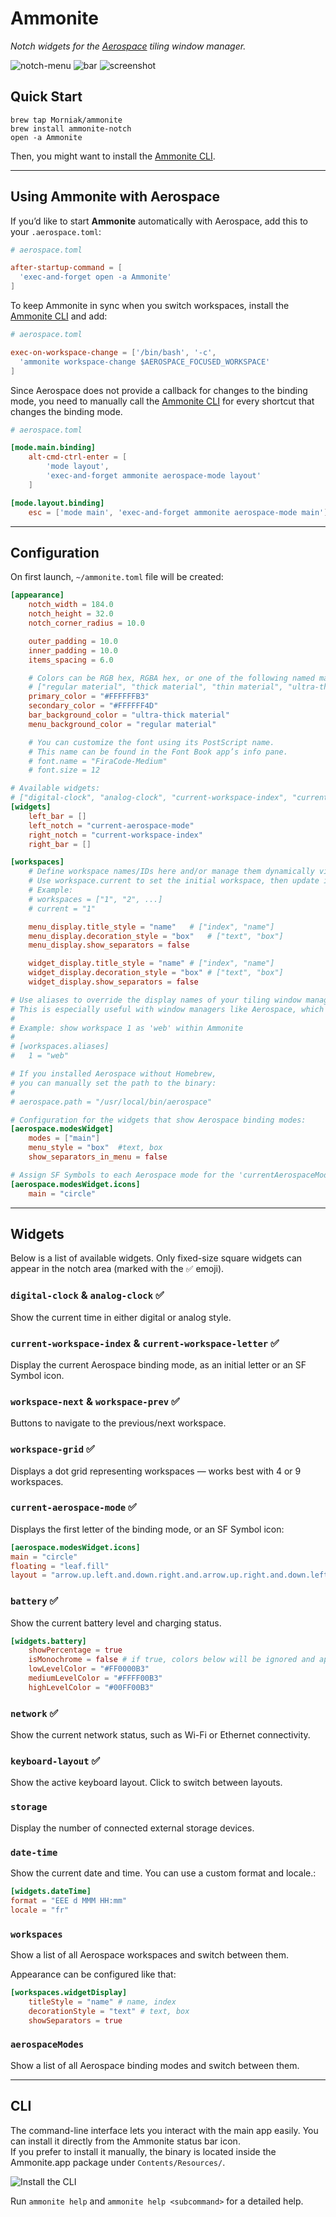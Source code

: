 # Ammonite

*Notch widgets for the [Aerospace](https://github.com/nikitabobko/AeroSpace) tiling window manager.*

![notch-menu](./assets/notch-menu.png) ![bar](./assets/bar.png)
![screenshot](./assets/fullscreen.png)  

## Quick Start

```
brew tap Morniak/ammonite 
brew install ammonite-notch
open -a Ammonite
```
Then, you might want to install the [Ammonite CLI](#cli).

---

## Using Ammonite with Aerospace

If you’d like to start **Ammonite** automatically with Aerospace, add this to your `.aerospace.toml`:

```toml
# aerospace.toml

after-startup-command = [
  'exec-and-forget open -a Ammonite'
]
```

To keep Ammonite in sync when you switch workspaces, install the [Ammonite CLI](#cli) and add:

```toml
# aerospace.toml

exec-on-workspace-change = ['/bin/bash', '-c',
  'ammonite workspace-change $AEROSPACE_FOCUSED_WORKSPACE'
]
```

Since Aerospace does not provide a callback for changes to the binding mode, you need to manually call the [Ammonite CLI](#cli) for every shortcut that changes the binding mode.

```toml
# aerospace.toml

[mode.main.binding]
    alt-cmd-ctrl-enter = [
        'mode layout',
        'exec-and-forget ammonite aerospace-mode layout'
    ]

[mode.layout.binding]
    esc = ['mode main', 'exec-and-forget ammonite aerospace-mode main']
```

---

## Configuration

On first launch, `~/ammonite.toml` file will be created:

```toml
[appearance]
    notch_width = 184.0
    notch_height = 32.0
    notch_corner_radius = 10.0

    outer_padding = 10.0
    inner_padding = 10.0
    items_spacing = 6.0

    # Colors can be RGB hex, RGBA hex, or one of the following named materials:
    # ["regular material", "thick material", "thin material", "ultra-thick material", "ultra-thin material"]
    primary_color = "#FFFFFFB3"
    secondary_color = "#FFFFFF4D"
    bar_background_color = "ultra-thick material"
    menu_background_color = "regular material"

    # You can customize the font using its PostScript name.
    # This name can be found in the Font Book app’s info pane.
    # font.name = "FiraCode-Medium"
    # font.size = 12

# Available widgets:
# ["digital-clock", "analog-clock", "current-workspace-index", "current-workspace-letter", "workspace-grid", "current-aerospace-mode", "battery", "network", "keyboard-layout", "workspace-next", "workspace-prev", "storage", "date-time", "workspaces", "aerospace-modes", "separator"]
[widgets]
    left_bar = []
    left_notch = "current-aerospace-mode"
    right_notch = "current-workspace-index"
    right_bar = []

[workspaces]
    # Define workspace names/IDs here and/or manage them dynamically via the CLI.
    # Use workspace.current to set the initial workspace, then update it through the CLI.
    # Example:
    # workspaces = ["1", "2", ...]
    # current = "1"

    menu_display.title_style = "name"	# ["index", "name"]
    menu_display.decoration_style = "box"	# ["text", "box"]
    menu_display.show_separators = false

    widget_display.title_style = "name"	# ["index", "name"]
    widget_display.decoration_style = "box"	# ["text", "box"]
    widget_display.show_separators = false

# Use aliases to override the display names of your tiling window manager’s workspaces.
# This is especially useful with window managers like Aerospace, which sort workspaces alphabetically.
#
# Example: show workspace 1 as 'web' within Ammonite
#
# [workspaces.aliases]
#   1 = "web"

# If you installed Aerospace without Homebrew,
# you can manually set the path to the binary:
#
# aerospace.path = "/usr/local/bin/aerospace"

# Configuration for the widgets that show Aerospace binding modes:
[aerospace.modesWidget]
    modes = ["main"]
    menu_style = "box"	#text, box
    show_separators_in_menu = false

# Assign SF Symbols to each Aerospace mode for the 'currentAerospaceMode' widget
[aerospace.modesWidget.icons]
    main = "circle"
```

---

## Widgets

Below is a list of available widgets. Only fixed-size square widgets can appear in the notch area (marked with the ✅ emoji).

### `digital-clock` & `analog-clock` ✅
Show the current time in either digital or analog style.

### `current-workspace-index` & `current-workspace-letter` ✅
Display the current Aerospace binding mode, as an initial letter or an SF Symbol icon.

### `workspace-next` & `workspace-prev` ✅
Buttons to navigate to the previous/next workspace.

### `workspace-grid` ✅  
Displays a dot grid representing workspaces — works best with 4 or 9 workspaces.

### `current-aerospace-mode` ✅  
Displays the first letter of the binding mode, or an SF Symbol icon:
```toml
[aerospace.modesWidget.icons]
main = "circle"
floating = "leaf.fill"
layout = "arrow.up.left.and.down.right.and.arrow.up.right.and.down.left"
```

### `battery` ✅
Show the current battery level and charging status.

```toml
[widgets.battery]
    showPercentage = true
    isMonochrome = false # if true, colors below will be ignored and appearance.primaryColor will be used
    lowLevelColor = "#FF0000B3"
    mediumLevelColor = "#FFFF00B3"
    highLevelColor = "#00FF00B3"
```

### `network` ✅
Show the current network status, such as Wi-Fi or Ethernet connectivity.

### `keyboard-layout` ✅
Show the active keyboard layout. Click to switch between layouts.

### `storage`
Display the number of connected external storage devices.

### `date-time`
Show the current date and time. You can use a custom format and locale.:

```toml
[widgets.dateTime]
format = "EEE d MMM HH:mm"
locale = "fr"
```

### `workspaces`
Show a list of all Aerospace workspaces and switch between them.

Appearance can be configured like that:
```toml
[workspaces.widgetDisplay]
    titleStyle = "name" # name, index
    decorationStyle = "text" # text, box
    showSeparators = true
```

### `aerospaceModes`
Show a list of all Aerospace binding modes and switch between them.

---

## CLI

The command-line interface lets you interact with the main app easily. You can install it directly from the Ammonite status bar icon.  
If you prefer to install it manually, the binary is located inside the Ammonite.app package under `Contents/Resources/`.  

![Install the CLI](./assets/install-cli.png)

Run `ammonite help` and `ammonite help <subcommand>` for a detailed help.
